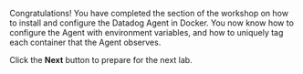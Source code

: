 Congratulations! You have completed the section of the workshop on how to install and configure the Datadog Agent in Docker. You now know how to configure the Agent with environment variables, and how to uniquely tag each container that the Agent observes.

Click the **Next** button to prepare for the next lab.
